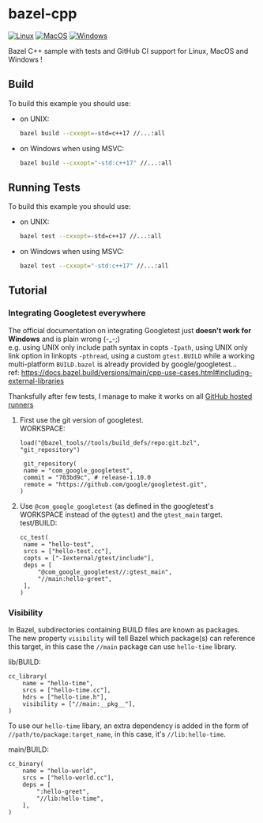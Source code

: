 # bazel-cpp
[![Linux](https://github.com/Mizux/bazel-cpp/actions/workflows/linux.yml/badge.svg)](https://github.com/Mizux/bazel-cpp/actions/workflows/linux.yml)
[![MacOS](https://github.com/Mizux/bazel-cpp/actions/workflows/macos.yml/badge.svg)](https://github.com/Mizux/bazel-cpp/actions/workflows/macos.yml)
[![Windows](https://github.com/Mizux/bazel-cpp/actions/workflows/windows.yml/badge.svg)](https://github.com/Mizux/bazel-cpp/actions/workflows/windows.yml)

Bazel C++ sample with tests and GitHub CI support for Linux, MacOS and Windows !

## Build
To build this example you should use:

* on UNIX:
  ```sh
  bazel build --cxxopt=-std=c++17 //...:all
  ```

* on Windows when using MSVC:
  ```sh
  bazel build --cxxopt="-std:c++17" //...:all
  ```

## Running Tests
To build this example you should use:

* on UNIX:
  ```sh
  bazel test --cxxopt=-std=c++17 //...:all
  ```

* on Windows when using MSVC:
  ```sh
  bazel test --cxxopt="-std:c++17" //...:all
  ```

## Tutorial
### Integrating Googletest everywhere
The official documentation on integrating Googletest just **doesn't work for Windows** and is plain wrong (-_-;)<br>
e.g. using UNIX only include path syntax in copts `-Ipath`, using UNIX only link option in linkopts `-pthread`,
using a custom `gtest.BUILD` while a working multi-platform `BUILD.bazel` is already provided by google/googletest...<br>
ref: https://docs.bazel.build/versions/main/cpp-use-cases.html#including-external-libraries

Thanksfully after few tests, I manage to make it works on all [GitHub hosted runners](https://docs.github.com/en/actions/using-github-hosted-runners/about-github-hosted-runners)

1. First use the git version of googletest.<br>
   WORKSPACE:
   ```bazel
   load("@bazel_tools//tools/build_defs/repo:git.bzl", "git_repository")

    git_repository(
    name = "com_google_googletest",
    commit = "703bd9c", # release-1.10.0
    remote = "https://github.com/google/googletest.git",
   )
   ```
2. Use `@com_google_googletest` (as defined in the googletest's WORKSPACE instead of the `@gtest`) and the `gtest_main` target.<br>
   test/BUILD:
   ```bazel
   cc_test(
    name = "hello-test",
    srcs = ["hello-test.cc"],
    copts = ["-Iexternal/gtest/include"],
    deps = [
        "@com_google_googletest//:gtest_main",
        "//main:hello-greet",
    ],
   )
   ```

### Visibility
In Bazel, subdirectories containing BUILD files are known as packages.<br>
The new property `visibility` will tell Bazel which package(s) can reference this target, in this case the `//main` package can use `hello-time` library. 

lib/BUILD:
```bazel
cc_library(
    name = "hello-time",
    srcs = ["hello-time.cc"],
    hdrs = ["hello-time.h"],
    visibility = ["//main:__pkg__"],
)
```

To use our `hello-time` libary, an extra dependency is added in the form of `//path/to/package:target_name`, in this case, it's `//lib:hello-time`.

main/BUILD:
```bazel
cc_binary(
    name = "hello-world",
    srcs = ["hello-world.cc"],
    deps = [
        ":hello-greet",
        "//lib:hello-time",
    ],
)
```
